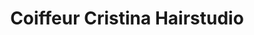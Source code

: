 ---
title: "Coiffeur Cristina Hairstudio"
url: /frick/coiffeur-cristina-hairstudio/
shop: Friseur
---